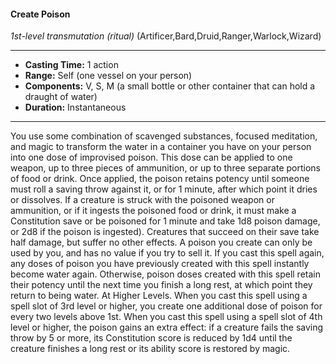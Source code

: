 #### Create Poison
*1st-level transmutation* *(ritual)* (Artificer,Bard,Druid,Ranger,Warlock,Wizard)
___
- **Casting Time:** 1 action
- **Range:** Self (one vessel on your person)
- **Components:** V, S, M (a small bottle or other container that can hold a draught of water)
- **Duration:** Instantaneous
---
You use some combination of scavenged
substances, focused meditation, and magic to
transform the water in a container you have on your
person into one dose of improvised poison. This
dose can be applied to one weapon, up to three
pieces of ammunition, or up to three separate
portions of food or drink. Once applied, the poison
retains potency until someone must roll a saving
throw against it, or for 1 minute, after which point it
dries or dissolves. If a creature is struck with the
poisoned weapon or ammunition, or if it ingests the
poisoned food or drink, it must make a Constitution
save or be poisoned for 1 minute and take 1d8
poison damage, or 2d8 if the poison is ingested).
Creatures that succeed on their save take half
damage, but suffer no other effects.
A poison you create can only be used by you,
and has no value if you try to sell it. If you cast this
spell again, any doses of poison you have previously
created with this spell instantly become water
again. Otherwise, poison doses created with this
spell retain their potency until the next time you
finish a long rest, at which point they return to being water.
At Higher Levels. When you cast this spell
using a spell slot of 3rd level or higher, you create
one additional dose of poison for every two levels
above 1st. When you cast this spell using a spell slot
of 4th level or higher, the poison gains an extra
effect: if a creature fails the saving throw by 5 or
more, its Constitution score is reduced by 1d4 until
the creature finishes a long rest or its ability score is
restored by magic.
